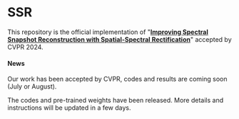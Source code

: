 # SSR
This repository is the official implementation of "**[Improving Spectral Snapshot Reconstruction with Spatial-Spectral Rectification](https://openaccess.thecvf.com/content/CVPR2024/html/Zhang_Improving_Spectral_Snapshot_Reconstruction_with_Spectral-Spatial_Rectification_CVPR_2024_paper.html)**" accepted by CVPR 2024.

#### News
Our work has been accepted by CVPR, codes and results are coming soon (July or August).

The codes and pre-trained weights have been released. More details and instructions will be updated in a few days.


